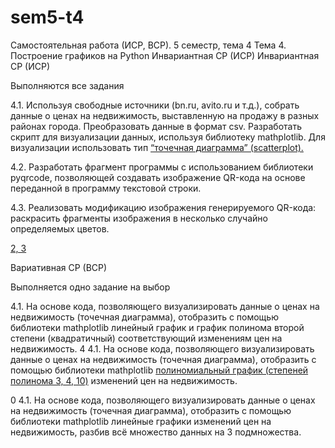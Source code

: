 # sem5-t4
Самостоятельная работа (ИСР, ВСР). 5 семестр, тема 4
Тема 4. Построение графиков на Python Инвариантная СР (ИСР)
Инвариантная СР (ИСР)

Выполняются все задания

4.1. Используя свободные источники (bn.ru, avito.ru и т.д.), собрать данные о ценах на недвижимость, выставленную на продажу в разных районах города. Преобразовать данные в формат csv. Разработать скрипт для визуализации данных, используя библиотеку mathplotlib. Для визуализации использовать тип [“точечная диаграмма” (scatterplot).](https://repl.it/@MarinaKrvtsn/SandyRightRatios#main.py)

4.2. Разработать фрагмент программы с использованием библиотеки pyqrcode, позволяющей создавать изображение QR-кода на основе переданной в программу текстовой строки.

4.3.  Реализовать модификацию изображения генерируемого QR-кода: раскрасить фрагменты изображения в несколько случайно определяемых цветов.

[2, 3](https://repl.it/@MarinaKrvtsn/QRcode#main.py)

Вариативная СР (ВСР)



Выполняется одно задание на выбор

4.1. На основе кода, позволяющего визуализировать данные о ценах на недвижимость (точечная диаграмма), отобразить с помощью библиотеки mathplotlib линейный график и график полинома второй степени (квадратичный) соответствующий изменениям цен на недвижимость.	4
4.1. На основе кода, позволяющего визуализировать данные о ценах на недвижимость (точечная диаграмма), отобразить с помощью библиотеки mathplotlib [полиномиальный график (степеней полинома 3, 4, 10)](https://repl.it/@MarinaKrvtsn/plotpolynoms#main.py) изменений цен на недвижимость.

0
4.1. На основе кода, позволяющего визуализировать данные о ценах на недвижимость (точечная диаграмма), отобразить с помощью библиотеки mathplotlib линейные графики изменений цен на недвижимость, разбив всё множество данных на 3 подмножества.
